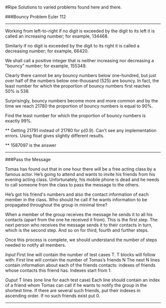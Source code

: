 #Ripe
Solutions to varied problems found here and there. 


###Bouncy Problem
Euler 112
__________

Working from left-to-right if no digit is exceeded by the digit to its left it is called an increasing number; for example, 134468.

Similarly if no digit is exceeded by the digit to its right it is called a decreasing number; for example, 66420.

We shall call a positive integer that is neither increasing nor decreasing a "bouncy" number; for example, 155349.

Clearly there cannot be any bouncy numbers below one-hundred, but just over half of the numbers below one-thousand (525) are bouncy. In fact, the least number for which the proportion of bouncy numbers first reaches 50% is 538.

Surprisingly, bouncy numbers become more and more common and by the time we reach 21780 the proportion of bouncy numbers is equal to 90%.

Find the least number for which the proportion of bouncy numbers is exactly 99%.

** Getting 21791 instead of 21780 for p(0.9). Can't see any implementation errors. Using float gives slightly different results.

** 1587097 is the answer

____________

###Pass the Message

Tomas has found out that in one hour there will be a free acting class by a famous actor. He’s going to attend and wants to invite his friends from his evening acting class. 
Unfortunately, his mobile phone is dead and he needs to call someone from the class to pass the message to the others. 

He’s got his friend's numbers and also the contact information of each member in the class. Who should he call if he wants information to be propagated throughout the group in minimal time?

When a member of the group receives the message he sends it to all his contacts (apart from the one he received it from). This is the first step. The next person who receives the message sends it to their contacts in turn, which is the second step. And so on for third, fourth and further steps.

Once this process is complete, we should understand the number of steps needed to notify all members.

*Input*
First line will contain the number of test cases T.
T blocks will follow with:
First line will contain the number of Tomas’s friends N
The next N lines contain information about each of the friends contacts: indexes of friends whose contacts this friend has. Indexes start from 1.

*Ouput*
T lines (one line for each test case) 
Each line should contain an index of a friend whom Tomas can call if he wants to notify the group in the shortest time.
If there are several such friends, put their indexes in ascending order.
If no such friends exist put 0.

______________